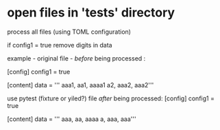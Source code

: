 # open files in 'tests' directory

process all files (using TOML configuration)

if config1 = true 
  remove digits in data
  
  
example - original file - *before* being processed :

[config]
config1 = true

[content]
data = '''
aaa1, aa1, aaaa1
a2, aaa2, aaa2'''


use pytest (fixture or yiled?)
file *after* being processed:
[config]
config1 = true

[content]
data = '''
aaa, aa, aaaa
a, aaa, aaa'''
